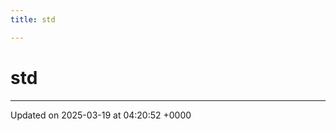 ```yaml
---
title: std

---
```


# std








-------------------------------

Updated on 2025-03-19 at 04:20:52 +0000
